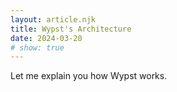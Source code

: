 ```yaml
---
layout: article.njk
title: Wypst's Architecture
date: 2024-03-20
# show: true
---
```

Let me explain you how Wypst works.
